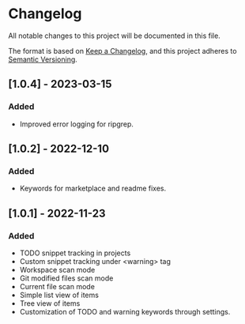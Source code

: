# Changelog

All notable changes to this project will be documented in this file.

The format is based on [Keep a Changelog](https://keepachangelog.com/en/1.0.0/),
and this project adheres to [Semantic Versioning](https://semver.org/spec/v2.0.0.html).

## [1.0.4] - 2023-03-15

### Added

- Improved error logging for ripgrep.

## [1.0.2] - 2022-12-10

### Added

- Keywords for marketplace and readme fixes.

## [1.0.1] - 2022-11-23

### Added

- TODO snippet tracking in projects
- Custom snippet tracking under \<warning> tag
- Workspace scan mode
- Git modified files scan mode
- Current file scan mode
- Simple list view of items
- Tree view of items
- Customization of TODO and warning keywords through settings.

